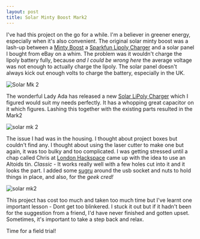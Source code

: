 ```yaml
---
layout: post
title: Solar Minty Boost Mark2
---
```


I've had this project on the go for a while. I'm a believer in greener energy, especially when it's also convenient. The original solar minty boost was a lash-up between a [Minty Boost](http://www.ladyada.net/make/mintyboost/) a [Sparkfun Lipoly Charger](http://www.sparkfun.com/products/726) and a solar panel I bought from eBay on a whim. The problem was it wouldn't charge the lipoly battery fully, because *and I could be wrong here* the average voltage was not enough to actually charge the lipoly. The solar panel doesn't always kick out enough volts to charge the battery, especially in the UK.


![Solar Mk 2](http://farm7.static.flickr.com/6019/6258917818_862b88d4df.jpg)


The wonderful Lady Ada has released a new [Solar LiPoly Charger](http://www.adafruit.com/products/390) which I figured would suit my needs perfectly. It has a whopping great capacitor on it which figures. Lashing this together with the existing parts resulted in the Mark2


![solar mk 2](http://farm7.static.flickr.com/6156/6258392593_25b5d744cc.jpg)


The issue I had was in the housing. I thought about project boxes but couldn't find any. I thought about using the laser cutter to make one but again, it was too bulky and too complicated. I was getting stressed until a chap called Chris at [London Hackspace](http://london.hackspace.org.uk) came up with the idea to use an Altoids tin. *Classic* - It works really well with a few holes cut into it and it looks the part. I added some [sugru](http://sugru.com/) around the usb socket and nuts to hold things in place, and also, for the *geek cred!*


![solar mk2](http://farm7.static.flickr.com/6106/6258919500_acc1ec7bae.jpg)


This project has cost too much and taken too much time but I've learnt one important lesson - Dont get too blinkered. I stuck it out but if it hadn't been for the suggestion from a friend, I'd have never finished and gotten upset. Sometimes, it's important to take a step back and relax.

Time for a field trial!